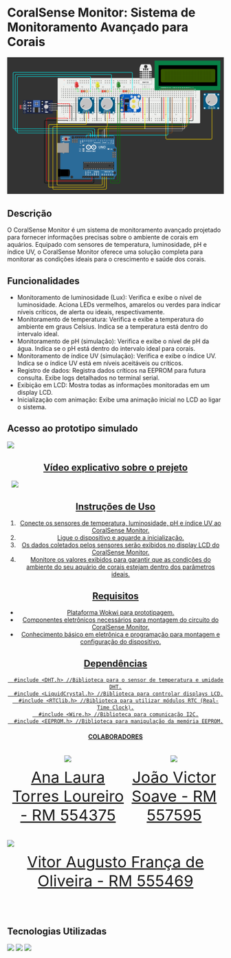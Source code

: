 # CoralSense Monitor: Sistema de Monitoramento Avançado para Corais

![Imagem do CoralSense Monitor](./img/circuito.png)

## Descrição

O CoralSense Monitor é um sistema de monitoramento avançado projetado para fornecer informações precisas sobre o ambiente de corais em aquários. Equipado com sensores de temperatura, luminosidade, pH e índice UV, o CoralSense Monitor oferece uma solução completa para monitorar as condições ideais para o crescimento e saúde dos corais.

## Funcionalidades
- Monitoramento de luminosidade (Lux): Verifica e exibe o nível de luminosidade. Aciona LEDs vermelhos, amarelos ou verdes para indicar níveis críticos, de alerta ou ideais, respectivamente.
- Monitoramento de temperatura: Verifica e exibe a temperatura do ambiente em graus Celsius. Indica se a temperatura está dentro do intervalo ideal.
- Monitoramento de pH (simulação): Verifica e exibe o nível de pH da água. Indica se o pH está dentro do intervalo ideal para corais.
- Monitoramento de índice UV (simulação): Verifica e exibe o índice UV. Indica se o índice UV está em níveis aceitáveis ou críticos.
- Registro de dados: Registra dados críticos na EEPROM para futura consulta. Exibe logs detalhados no terminal serial.
- Exibição em LCD: Mostra todas as informações monitoradas em um display LCD.
- Inicialização com animação: Exibe uma animação inicial no LCD ao ligar o sistema.

## Acesso ao prototipo simulado
<a href="//wokwi.com/projects/399722316556201985 " target="_blank" style="text-align: center; margin-right: 10px;">
  <img loading="lazy" src=https://github.com/mareasea/.github/assets/136378912/6568c29b-ca0c-488e-b784-1c9b44fc3526 width="150px"
</a>

## Vídeo explicativo sobre o prejeto

<a href="### " target="_blank" style="text-align: center; margin-right: 10px;">
  <img loading="lazy" src=https://github.com/mareasea/.github/assets/136378912/2cb0afcc-b8be-4f2c-8eb7-57c15e6dc886 width="150px"
</a>

## Instruções de Uso

1. Conecte os sensores de temperatura, luminosidade, pH e índice UV ao CoralSense Monitor.
2. Ligue o dispositivo e aguarde a inicialização.
3. Os dados coletados pelos sensores serão exibidos no display LCD do CoralSense Monitor.
4. Monitore os valores exibidos para garantir que as condições do ambiente do seu aquário de corais estejam dentro dos parâmetros ideais.

## Requisitos

- Plataforma Wokwi para prototipagem.
- Componentes eletrônicos necessários para montagem do circuito do CoralSense Monitor.
- Conhecimento básico em eletrônica e programação para montagem e configuração do dispositivo.

## Dependências
```
  #include <DHT.h> //Biblioteca para o sensor de temperatura e umidade DHT.
  #include <LiquidCrystal.h> //Biblioteca para controlar displays LCD.
  #include <RTClib.h> //Biblioteca para utilizar módulos RTC (Real-Time Clock).
  #include <Wire.h> //Biblioteca para comunicação I2C.
  #include <EEPROM.h> //Biblioteca para manipulação da memória EEPROM.
```
#### COLABORADORES

<div style="display: flex; justify-content: space-between; align-items: center;">
<a href="https://github.com/AnaTorresLoureiro" target="_blank" style="text-align: center; margin-right: 10px;">
<img loading="lazy" src="https://avatars.githubusercontent.com/AnaTorresLoureiro" width=120>
<p style="font-size:min(2vh, 36px); margin-top: 10px;">Ana Laura Torres Loureiro - RM 554375</p>
</a>

<a href="https://github.com/jaoAprendiz" target="_blank" style="text-align: center; margin-right: 10px;">
<img loading="lazy" src="https://avatars.githubusercontent.com/jaoAprendiz" width=120>
<p style="font-size:min(2vh, 36px); margin-top: 10px;">João Victor Soave - RM 557595</p>
</a>
</div>

<a href="https://github.com/Vitorr-AF" target="_blank" style="text-align: center; margin-right: 10px;">
<img loading="lazy" src="https://avatars.githubusercontent.com/Vitorr-AF" width=120>
<p style="font-size:min(2vh, 36px); margin-top: 10px;">Vitor Augusto França de Oliveira - RM 555469</p>
</a>
</div>

## Tecnologias Utilizadas
![](https://img.shields.io/badge/Arduino-00979D?style=for-the-badge&logo=Arduino&logoColor=white)
![](https://img.shields.io/badge/C-00599C?style=for-the-badge&logo=c&logoColor=white)
![](https://img.shields.io/badge/C%2B%2B-00599C?style=for-the-badge&logo=c%2B%2B&logoColor=white)

